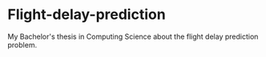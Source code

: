 # Flight-delay-prediction
My Bachelor's thesis in Computing Science about the flight delay prediction problem.
